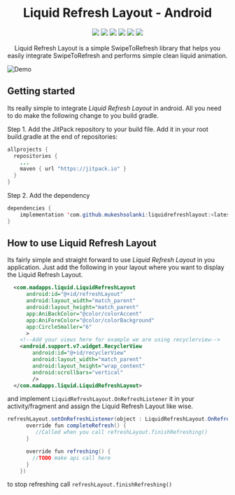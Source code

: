 <h1 align="center">Liquid Refresh Layout - Android</h1>
<p align="center">
  <a href="https://jitpack.io/#mukeshsolanki/liquidrefreshlayout"><img src="https://jitpack.io/v/mukeshsolanki/liquidrefreshlayout/month.svg"/></a>
  <a href="https://android-arsenal.com/api?level=16"> <img src="https://img.shields.io/badge/API-16%2B-blue.svg?style=flat" /></a>
  <a href="https://jitpack.io/#mukeshsolanki/liquidrefreshlayout"> <img src="https://jitpack.io/v/mukeshsolanki/liquidrefreshlayout.svg" /></a>
  <a href="https://travis-ci.org/mukeshsolanki/liquidrefreshlayout"> <img src="https://travis-ci.org/mukeshsolanki/liquidrefreshlayout.svg?branch=master" /></a>
  <a href="https://opensource.org/licenses/Apache-2.0"><img src="https://img.shields.io/badge/License-Apache%202.0-blue.svg"/></a>
  <a href="https://www.paypal.me/mukeshsolanki"> <img src="https://img.shields.io/badge/paypal-donate-yellow.svg" /></a>
  <br /><br />
  Liquid Refresh Layout is a simple SwipeToRefresh library that helps you easily integrate SwipeToRefresh and performs simple clean liquid animation.
</p>

![Demo](https://github.com/mukeshsolanki/liquidrefreshlayout/blob/master/demo.gif)

## Getting started

Its really simple to integrate *Liquid Refresh Layout* in android. All you need to do make the following change to you build gradle.

Step 1. Add the JitPack repository to your build file. Add it in your root build.gradle at the end of repositories:

```java
allprojects {
  repositories {
    ...
    maven { url "https://jitpack.io" }
  }
}
```
Step 2. Add the dependency
```java
dependencies {
    implementation 'com.github.mukeshsolanki:liquidrefreshlayout:<latest-version>'
}
```
## How to use Liquid Refresh Layout

Its fairly simple and straight forward to use *Liquid Refresh Layout* in you application. Just add the following in your layout where you want to display the Liquid Refresh Layout.

```XML
  <com.madapps.liquid.LiquidRefreshLayout
      android:id="@+id/refreshLayout"
      android:layout_width="match_parent"
      android:layout_height="match_parent"
      app:AniBackColor="@color/colorAccent"
      app:AniForeColor="@color/colorBackground"
      app:CircleSmaller="6"
      >
    <!--Add your views here for example we are using recyclerview-->
    <android.support.v7.widget.RecyclerView
        android:id="@+id/recyclerView"
        android:layout_width="match_parent"
        android:layout_height="wrap_content"
        android:scrollbars="vertical"
        />
  </com.madapps.liquid.LiquidRefreshLayout>
```

and implement `LiquidRefreshLayout.OnRefreshListener` it in your activity/fragment and assign the Liquid Refresh Layout like wise.
```Java
refreshLayout.setOnRefreshListener(object : LiquidRefreshLayout.OnRefreshListener {
      override fun completeRefresh() {
         //Called when you call refreshLayout.finishRefreshing()
      }

      override fun refreshing() {
        //TODO make api call here
      }
    })
```

to stop refreshing call `refreshLayout.finishRefreshing()`